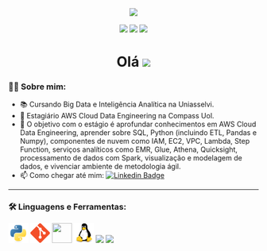 <div id="header" align="center">
  <img src="https://media3.giphy.com/media/qgQUggAC3Pfv687qPC/giphy.gif?cid=ecf05e47pnckefqf43dh5aile5zl9up2ssrwbib9v4og3k36&rid=giphy.gif&ct=g" width="200"/>
</div>

<p align="center">
<a href="https://www.instagram.com/88thiagomello" target="_blank"><img src="https://img.shields.io/badge/Instagram-grey?logo=instagram&logoColor=white&color=E4405F" target="_blank"></a>
<a href = "mailto:88thiagomello@gmail.com"><img src="https://img.shields.io/badge/E--mail-grey?logo=gmail&logoColor=white&color=D14836" target="_blank"></a>
<a href="https://www.linkedin.com/in/88thiagomello" target="_blank"><img src="https://img.shields.io/badge/LinkedIn-blue?logo=linkedin&logoColor=white" target="_blank"></a>
</p>

<h1 align="center">
  Olá
  <img src="https://media.giphy.com/media/hvRJCLFzcasrR4ia7z/giphy.gif" width="3%"/>
</h1>

### 👨‍💻 Sobre mim:

- 📚 Cursando Big Data e Inteligência Analítica na Uniasselvi.
- 🔭 Estagiário AWS Cloud Data Engineering na Compass Uol.
- 🌱 O objetivo com o estágio é aprofundar conhecimentos em AWS Cloud Data Engineering, aprender sobre SQL, Python (incluindo ETL, Pandas e Numpy), componentes de nuvem como IAM, EC2, VPC, Lambda, Step Function, serviços analíticos como EMR, Glue, Athena, Quicksight, processamento de dados com Spark, visualização e modelagem de dados, e vivenciar ambiente de metodologia ágil.
- 📫 Como chegar até mim: [![Linkedin Badge](https://img.shields.io/badge/-Linkedin-blue?style=flat&logo=Linkedin&logoColor=white)](https://www.linkedin.com/in/88thiagomello/)

---

### 🛠️  Linguagens e Ferramentas:

<div>
  <img src="https://github.com/devicons/devicon/blob/master/icons/python/python-original.svg" title="Python" alt="Python" width="40" heght="40"/>
  <img src="https://github.com/devicons/devicon/blob/master/icons/git/git-original.svg" title="Git" alt="Git" width="40" heght="40"/>
  <img src="https://upload.wikimedia.org/wikipedia/commons/thumb/a/ae/Github-desktop-logo-symbol.svg/128px-Github-desktop-logo-symbol.svg.png?20200316183539" width="40" height="40"/>
  <img src="https://github.com/devicons/devicon/blob/master/icons/linux/linux-original.svg" title="Linux" alt="Linux" width="40" heght="40"/>
 <img src="https://cdn.jsdelivr.net/gh/devicons/devicon/icons/postgresql/postgresql-original.svg" width="40" heght="40" />
 <img src="https://cdn.jsdelivr.net/gh/devicons/devicon/icons/mysql/mysql-original.svg" width="40" heght="40" />
</div>  
